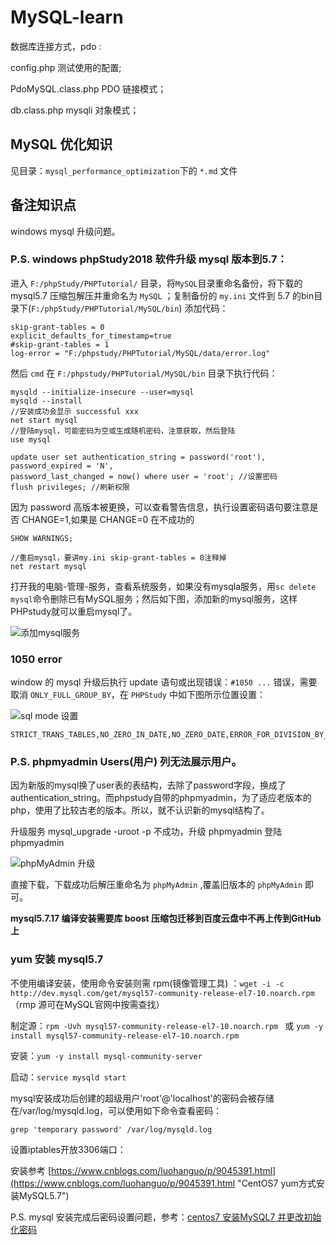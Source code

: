 # MySQL-learn #
数据库连接方式，pdo :

config.php 测试使用的配置;

PdoMySQL.class.php PDO 链接模式；

db.class.php mysqli 对象模式；

## MySQL 优化知识 ##
见目录：`mysql_performance_optimization`下的 `*.md` 文件

## 备注知识点 ##
windows mysql 升级问题。

### P.S. windows phpStudy2018 软件升级 mysql 版本到5.7： ###

进入 `F:/phpStudy/PHPTutorial/` 目录，将`MySQL`目录重命名备份，将下载的 mysql5.7 压缩包解压并重命名为 `MySQL` ；复制备份的 `my.ini` 文件到 5.7 的bin目录下(`F:/phpStudy/PHPTutorial/MySQL/bin`) 添加代码：

	skip-grant-tables = 0
	explicit_defaults_for_timestamp=true
	#skip-grant-tables = 1
	log-error = "F:/phpstudy/PHPTutorial/MySQL/data/error.log"

然后 `cmd` 在 `F:/phpstudy/PHPTutorial/MySQL/bin` 目录下执行代码：

	mysqld --initialize-insecure --user=mysql
	mysqld --install
	//安装成功会显示 successful xxx
	net start mysql
	//登陆mysql，可能密码为空或生成随机密码，注意获取，然后登陆
	use mysql
	
	update user set authentication_string = password('root'),
	password_expired = 'N', 
	password_last_changed = now() where user = 'root'; //设置密码
	flush privileges; //刷新权限

因为 password 高版本被更换，可以查看警告信息，执行设置密码语句要注意是否 CHANGE=1,如果是 CHANGE=0 在不成功的

	SHOW WARNINGS; 

	//重启mysql，要讲my.ini skip-grant-tables = 0注释掉
	net restart mysql

打开我的电脑-管理-服务，查看系统服务，如果没有mysqla服务，用`sc delete mysql`命令删除已有MySQL服务；然后如下图，添加新的mysql服务，这样PHPstudy就可以重启mysql了。

![添加mysql服务](https://i.imgur.com/wrc0BFE.png)

### 1050 error ###
window 的 mysql 升级后执行 update 语句或出现错误：`#1050 ...` 错误，需要取消 `ONLY_FULL_GROUP_BY`，在 `PHPStudy` 中如下图所示位置设置：

![sql mode 设置](https://i.imgur.com/pezAbYd.png)

	STRICT_TRANS_TABLES,NO_ZERO_IN_DATE,NO_ZERO_DATE,ERROR_FOR_DIVISION_BY_ZERO,NO_AUTO_CREATE_USER,NO_ENGINE_SUBSTITUTION

### P.S. phpmyadmin Users(用户) 列无法展示用户。 ###

因为新版的mysql换了user表的表结构，去除了password字段，换成了authentication_string。而phpstudy自带的phpmyadmin，为了适应老版本的php，使用了比较古老的版本。所以，就不认识新的mysql结构了。

升级服务 mysql_upgrade -uroot -p 不成功，升级 phpmyadmin 登陆 phpmyadmin 

![phpMyAdmin 升级](https://i.imgur.com/DRPrbY9.png)

直接下载，下载成功后解压重命名为 `phpMyAdmin` ,覆盖旧版本的 `phpMyAdmin` 即可。


**mysql5.7.17 编译安装需要库 boost 压缩包迁移到百度云盘中不再上传到GitHub上**

### yum 安装 mysql5.7 ###
不使用编译安装，使用命令安装则需 rpm(镜像管理工具) ：`wget -i -c http://dev.mysql.com/get/mysql57-community-release-el7-10.noarch.rpm` （rmp 源可在MySQL官网中按需查找）

制定源：`rpm -Uvh mysql57-community-release-el7-10.noarch.rpm ` 或 `yum -y install mysql57-community-release-el7-10.noarch.rpm`

安装：`yum -y install mysql-community-server`

启动：`service mysqld start`

mysql安装成功后创建的超级用户'root'@'localhost'的密码会被存储在/var/log/mysqld.log，可以使用如下命令查看密码：

	grep 'temporary password' /var/log/mysqld.log

设置iptables开放3306端口：

安装参考 [https://www.cnblogs.com/luohanguo/p/9045391.html](https://www.cnblogs.com/luohanguo/p/9045391.html "CentOS7 yum方式安装MySQL5.7")

P.S. mysql 安装完成后密码设置问题，参考：[centos7 安装MySQL7 并更改初始化密码](https://www.cnblogs.com/shihuibei/p/9249155.html "centos7 安装MySQL7 并更改初始化密码")
